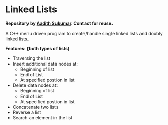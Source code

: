 # Linked Lists

<b>Repository by <a href="https://www.github.com/aadi1011">Aadith Sukumar</a>. Contact for reuse.</b>

A C++ menu driven program to create/handle single linked lists and doubly linked lists.

<b>Features: (both types of lists)</b>
<ul>
<li>Traversing the list</li>
<li>Insert additional data nodes at: <ul><li>Beginning of list</li><li>End of List</li><li>At specified postion in list</li></ul></li>
<li>Delete data nodes at: <ul><li>Beginning of list</li><li>End of List</li><li>At specified postion in list</li></ul></li>
<li>Concatenate two lists</li>
<li>Reverse a list</li>
<li>Search an element in the list</li>
</ul>
